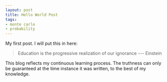 ```yaml
---
layout: post
title: Hello World Post
tags:
- monte carlo
- probability
---
```


My first post. I will put this in here:

> Education is the progressive realization of our ignorance --- Einstein

This blog reflects my continuous learning process. The truthness can only be guaranteed at the time instance it was written, to the best of my knowledge.
